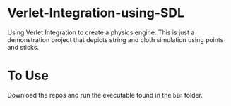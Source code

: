 # Verlet-Integration-using-SDL
Using Verlet Integration to create a physics engine.
This is just a demonstration project that depicts string and cloth simulation using points and sticks.

# To Use
Download the repos and run the executable found in the `bin` folder.
